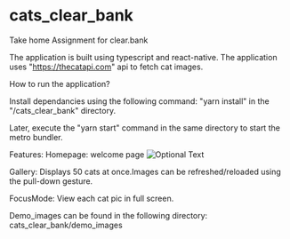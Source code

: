# cats_clear_bank
Take home Assignment for clear.bank

The application is built using typescript and react-native. The application uses "https://thecatapi.com" api to fetch cat images.

How to run the application?

Install dependancies using the following command: "yarn install" in the "/cats_clear_bank" directory.

Later, execute the "yarn start" command in the same directory to start the metro bundler.

Features:
Homepage: welcome page
![Optional Text](../master/demo_images/homepage.PNG)

Gallery: Displays 50 cats at once.Images can be refreshed/reloaded using the pull-down gesture.

FocusMode: View each cat pic in full screen.

Demo_images can be found in the following directory: cats_clear_bank/demo_images
